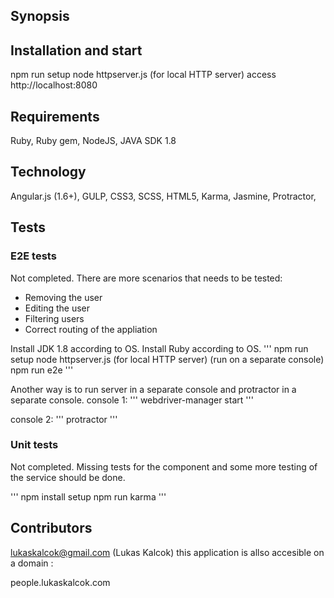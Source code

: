 ## Synopsis

## Installation and start

npm run setup
node httpserver.js (for local HTTP server)
access http://localhost:8080 

## Requirements
Ruby, Ruby gem, NodeJS, JAVA SDK 1.8

## Technology
Angular.js (1.6+), GULP, CSS3, SCSS, HTML5, Karma, Jasmine, Protractor, 

## Tests

### E2E tests

Not completed. There are more scenarios that needs to be tested:
* Removing the user
* Editing the user
* Filtering users
* Correct routing of the appliation

Install JDK 1.8 according to OS.
Install Ruby according to OS.
'''
npm run setup
node httpserver.js (for local HTTP server) (run on a separate console)
npm run e2e 
'''

Another way is to run server in a separate console and protractor in a separate console.
console 1:
'''
webdriver-manager start
'''

console 2:
'''
protractor
'''

### Unit tests
Not completed. Missing tests for the component and some more testing of the service should be done.

'''
npm install setup
npm run karma
'''
## Contributors

lukaskalcok@gmail.com (Lukas Kalcok)
this application is allso accesible on a domain : 

people.lukaskalcok.com


